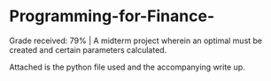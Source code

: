 # Programming-for-Finance-
Grade received: 79% | A midterm project wherein an optimal must be created and certain parameters calculated.

Attached is the python file used and the accompanying write up.
